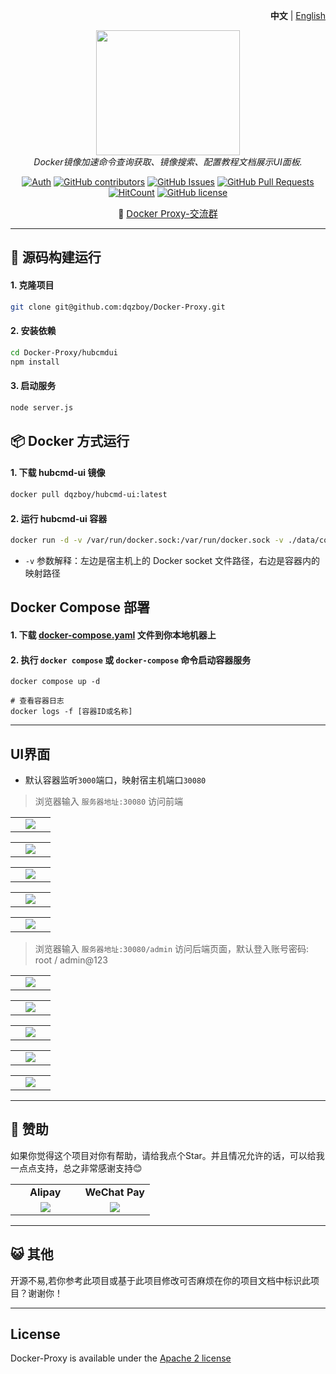 <p align="right">
   <strong>中文</strong> | <a href="./README.en.md">English</a>
</p>

<div style="text-align: center">
  <p align="center">
  <img src="https://github.com/dqzboy/Docker-Proxy/assets/42825450/c187d66f-152e-4172-8268-e54bd77d48bb" width="230px" height="200px">
      <br>
      <i>Docker镜像加速命令查询获取、镜像搜索、配置教程文档展示UI面板.</i>
  </p>
</div>

<div align="center">

[![Auth](https://img.shields.io/badge/Auth-dqzboy-ff69b4)](https://github.com/dqzboy)
[![GitHub contributors](https://img.shields.io/github/contributors/dqzboy/Docker-Proxy)](https://github.com/dqzboy/Docker-Proxy/graphs/contributors)
[![GitHub Issues](https://img.shields.io/github/issues/dqzboy/Docker-Proxy.svg)](https://github.com/dqzboy/Docker-Proxy/issues)
[![GitHub Pull Requests](https://img.shields.io/github/stars/dqzboy/Docker-Proxy)](https://github.com/dqzboy/Docker-Proxy)
[![HitCount](https://views.whatilearened.today/views/github/dqzboy/Docker-Proxy.svg)](https://github.com/dqzboy/Docker-Proxy)
[![GitHub license](https://img.shields.io/github/license/dqzboy/Docker-Proxy)](https://github.com/dqzboy/Docker-Proxy/blob/main/LICENSE)


📢 <a href="https://t.me/+ghs_XDp1vwxkMGU9" style="font-size: 15px;">Docker Proxy-交流群</a>

</div>

---

## 📝 源码构建运行
#### 1. 克隆项目
```bash
git clone git@github.com:dqzboy/Docker-Proxy.git
```

#### 2. 安装依赖
```bash
cd Docker-Proxy/hubcmdui
npm install
```

#### 3. 启动服务
```bash
node server.js
```

## 📦 Docker 方式运行

#### 1. 下载 hubcmd-ui 镜像
```bash
docker pull dqzboy/hubcmd-ui:latest
```

#### 2. 运行 hubcmd-ui 容器
```bash
docker run -d -v /var/run/docker.sock:/var/run/docker.sock -v ./data/config:/app/data -v ./data/docs:/app/documentation -v ./data/user/users.json:/app/users.json -p 30080:3000 --name hubcmdui-server dqzboy/hubcmd-ui
```
- `-v` 参数解释：左边是宿主机上的 Docker socket 文件路径，右边是容器内的映射路径

## Docker Compose 部署

#### 1. 下载 [docker-compose.yaml](https://github.com/dqzboy/Docker-Proxy/blob/main/hubcmdui/docker-compose.yaml) 文件到你本地机器上

#### 2. 执行 `docker compose` 或 `docker-compose` 命令启动容器服务

```shell
docker compose up -d

# 查看容器日志
docker logs -f [容器ID或名称]
```

---

## UI界面

- 默认容器监听`3000`端口，映射宿主机端口`30080`

> 浏览器输入 `服务器地址:30080` 访问前端

<table>
    <tr>
        <td width="50%" align="center"><img src="https://cdn.jsdelivr.net/gh/dqzboy/Images/dqzboy-proxy/hubcmd-ui_01.png?raw=true"></td>
    </tr>
</table>

<table>
    <tr>
        <td width="50%" align="center"><img src="https://cdn.jsdelivr.net/gh/dqzboy/Images/dqzboy-proxy/hubcmd-ui_02.png?raw=true"></td>
    </tr>
</table>

<table>
    <tr>
        <td width="50%" align="center"><img src="https://cdn.jsdelivr.net/gh/dqzboy/Images/dqzboy-proxy/hubcmd-ui_03.png?raw=true"></td>
    </tr>
</table>

<table>
    <tr>
        <td width="50%" align="center"><img src="https://cdn.jsdelivr.net/gh/dqzboy/Images/dqzboy-proxy/hubcmd-ui_04.png?raw=true"></td>
    </tr>
</table>

<table>
    <tr>
        <td width="50%" align="center"><img src="https://cdn.jsdelivr.net/gh/dqzboy/Images/dqzboy-proxy/hubcmd-ui_05.png?raw=true"></td>
    </tr>
</table>

> 浏览器输入 `服务器地址:30080/admin` 访问后端页面，默认登入账号密码: root / admin@123

<table>
    <tr>
        <td width="50%" align="center"><img src="https://cdn.jsdelivr.net/gh/dqzboy/Images/dqzboy-proxy/hubcmd-ui_06.png?raw=true"></td>
    </tr>
</table>

<table>
    <tr>
        <td width="50%" align="center"><img src="https://cdn.jsdelivr.net/gh/dqzboy/Images/dqzboy-proxy/hubcmd-ui_07.png?raw=true"></td>
    </tr>
</table>

<table>
    <tr>
        <td width="50%" align="center"><img src="https://cdn.jsdelivr.net/gh/dqzboy/Images/dqzboy-proxy/hubcmd-ui_08.png?raw=true"></td>
    </tr>
</table>

<table>
    <tr>
        <td width="50%" align="center"><img src="https://cdn.jsdelivr.net/gh/dqzboy/Images/dqzboy-proxy/hubcmd-ui_09.png?raw=true"></td>
    </tr>
</table>

<table>
    <tr>
        <td width="50%" align="center"><img src="https://cdn.jsdelivr.net/gh/dqzboy/Images/dqzboy-proxy/hubcmd-ui_10.png?raw=true"></td>
    </tr>
</table>

---

## 🫶 赞助
如果你觉得这个项目对你有帮助，请给我点个Star。并且情况允许的话，可以给我一点点支持，总之非常感谢支持😊

<table>
    <tr>
      <td width="50%" align="center"><b> Alipay </b></td>
      <td width="50%" align="center"><b> WeChat Pay </b></td>
    </tr>
    <tr>
        <td width="50%" align="center"><img src="https://github.com/dqzboy/Deploy_K8sCluster/assets/42825450/223fd099-9433-468b-b490-f9807bdd2035?raw=true"></td>
        <td width="50%" align="center"><img src="https://github.com/dqzboy/Deploy_K8sCluster/assets/42825450/9404460f-ea1b-446c-a0ae-6da96eb459e3?raw=true"></td>
    </tr>
</table>

---

## 😺 其他

开源不易,若你参考此项目或基于此项目修改可否麻烦在你的项目文档中标识此项目？谢谢你！

---

## License
Docker-Proxy is available under the [Apache 2 license](./LICENSE)
